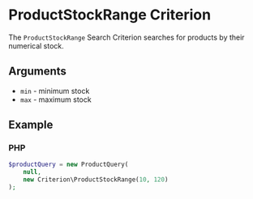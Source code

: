 # ProductStockRange Criterion

The `ProductStockRange` Search Criterion searches for products by their numerical stock.

## Arguments

- `min` - minimum stock
- `max` - maximum stock

## Example

### PHP

``` php
$productQuery = new ProductQuery(
    null,
    new Criterion\ProductStockRange(10, 120)
);
```


